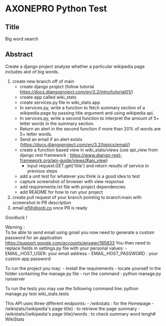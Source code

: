 # AXONEPRO Python Test


## Title
Big word search

## Abstract
Create a django project analyse whether a particular wikipedia page includes alot of big words.

1. create new branch off of main
	- create django project (follow tutorial https://docs.djangoproject.com/en/3.2/intro/tutorial01/)
	- create app called wiki_stats
	- create services.py file in wiki_stats app
	- In services.py, write a function to fetch summary section of a wikipedia page by passing title argument and using wikipedia api.
	- In services.py, write a second function to interpret the amount of 5+ letter words in the summary section.
	- Return an alert in the second function if more than 20% of words are 5+ letter words.
	- Send an email if an alert exists (https://docs.djangoproject.com/en/3.2/topics/email/)
	- create a function based view in wiki_stats/views (use api_view from django rest framework : https://www.django-rest-framework.org/api-guide/views/#api_view)
		- input request.GET.get('title') and return results of service in previous steps
	- add a unit test for whatever you think is a good idea to test
	- capture screenshot of browser with view response
	- add requirements.txt file with project dependencies
	- add README for how to run your project
13. create pull request of your branch pointing to branch:main with screenshot in PR description
14. email pflih@ooti.co once PR is ready

Goodluck !


Warning : 	
	To be able to send email using gmail you now need to generate a custom password for an application
	https://support.google.com/accounts/answer/185833
	You then need to replace fields in settings.py file with your personal values: 
		- EMAIL_HOST_USER: your email address
		- EMAIL_HOST_PASSWORD : your custom app password


To run the project you may:
	- install the requirements
	- locate yourself in the folder containing the manage.py file
	- run the command : python manage.py runserver

To run the tests you may use the following command line: python manage.py test wiki_stats.tests

This API uses three different endpoints:
	- /wikistats : for the Homepage
	- /wikistats/{wikipedia's page title} : to retrieve the page summary
	- /wikistats/{wikipedia's page title}/words : to check summary word lengh# WikiStats
